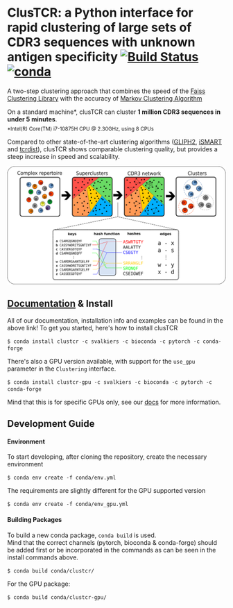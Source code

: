 # ClusTCR: a Python interface for rapid clustering of large sets of CDR3 sequences with unknown antigen specificity [![Build Status](https://travis-ci.com/svalkiers/clusTCR.svg?branch=main)](https://travis-ci.com/svalkiers/clusTCR) [![conda](https://anaconda.org/svalkiers/clustcr/badges/installer/conda.svg)](https://anaconda.org/svalkiers/clustcr)

A two-step clustering approach that combines the speed of the [Faiss Clustering Library](https://github.com/facebookresearch/faiss) with the accuracy of [Markov Clustering Algorithm](https://micans.org/mcl/)

On a standard machine*, clusTCR can cluster **1 million CDR3 sequences in under 5 minutes**.  
<sub>*Intel(R) Core(TM) i7-10875H CPU @ 2.30GHz, using 8 CPUs</sub>

Compared to other state-of-the-art clustering algorithms ([GLIPH2](http://50.255.35.37:8080/),  [iSMART](https://github.com/s175573/iSMART) and [tcrdist](https://github.com/kmayerb/tcrdist3)), clusTCR shows comparable clustering quality, but provides a steep increase in speed and scalability.  

<p align="center">
  <img src="results/figures/workflow.png" alt="drawing" width="800" />
</p>




## [Documentation](https://svalkiers.github.io/clusTCR/) & Install

All of our documentation, installation info and examples can be found in the above link!
To get you started, here's how to install clusTCR

```
$ conda install clustcr -c svalkiers -c bioconda -c pytorch -c conda-forge
```

There's also a GPU version available, with support for the `use_gpu` parameter in the `Clustering` interface.

```
$ conda install clustcr-gpu -c svalkiers -c bioconda -c pytorch -c conda-forge
```

Mind that this is for specific GPUs only, see our [docs](https://svalkiers.github.io/clusTCR/) for more information.


## Development Guide

#### Environment

To start developing, after cloning the repository, create the necessary environment

```
$ conda env create -f conda/env.yml
```

The requirements are slightly different for the GPU supported version

```
$ conda env create -f conda/env_gpu.yml
```

#### Building Packages

To build a new conda package, `conda build` is used.  
Mind that the correct channels (pytorch, bioconda & conda-forge) should be added first or be 
incorporated in the commands as can be seen in the install commands above.

```
$ conda build conda/clustcr/
```

For the GPU package:

```
$ conda build conda/clustcr-gpu/
```




